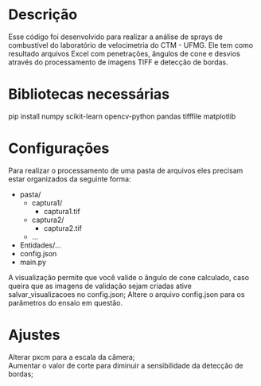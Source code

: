 # Descrição
Esse código foi desenvolvido para realizar a análise de sprays de combustível do laboratório de velocimetria do CTM - UFMG. Ele tem como resultado arquivos Excel com penetrações, ângulos de cone e desvios através do processamento de imagens TIFF e detecção de bordas.

# Bibliotecas necessárias
pip install numpy scikit-learn opencv-python pandas tifffile matplotlib

# Configurações
Para realizar o processamento de uma pasta de arquivos eles precisam estar organizados da seguinte forma:
- pasta/
  - captura1/  
    - captura1.tif  
  - captura2/  
    - captura2.tif  
  - ...  
- Entidades/...
- config.json  
- main.py  

A visualização permite que você valide o ângulo de cone calculado, caso queira que as imagens de validação sejam criadas ative salvar_visualizacoes no config.json;
Altere o arquivo config.json para os parâmetros do ensaio em questão.

# Ajustes

Alterar pxcm para a escala da câmera;  
Aumentar o valor de corte para diminuir a sensibilidade da detecção de bordas;


